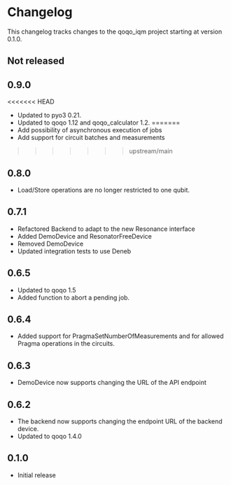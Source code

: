 # Changelog

This changelog tracks changes to the qoqo_iqm project starting at version 0.1.0.

## Not released

## 0.9.0

<<<<<<< HEAD
* Updated to pyo3 0.21.
* Updated to qoqo 1.12 and qoqo_calculator 1.2.
=======
* Add possibility of asynchronous execution of jobs
* Add support for circuit batches and measurements
>>>>>>> upstream/main

## 0.8.0

* Load/Store operations are no longer restricted to one qubit.

## 0.7.1

* Refactored Backend to adapt to the new Resonance interface
* Added DemoDevice and ResonatorFreeDevice
* Removed DemoDevice
* Updated integration tests to use Deneb

## 0.6.5

* Updated to qoqo 1.5
* Added function to abort a pending job. 

## 0.6.4

* Added support for PragmaSetNumberOfMeasurements and for allowed Pragma operations in the circuits.

## 0.6.3

* DemoDevice now supports changing the URL of the API endpoint

## 0.6.2

* The backend now supports changing the endpoint URL of the backend device.
* Updated to qoqo 1.4.0

## 0.1.0

* Initial release
